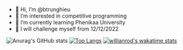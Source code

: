 - 👋 Hi, I’m @btrunghieu
- 👀 I’m interested in competitive programming
- 🌱 I’m currently learning Phenikaa University
- 💪 I will challenge myself from 12/12/2022


![Anurag's GitHub stats](https://github-readme-stats.vercel.app/api?username=btrunghieu&show_icons=true&theme=dracula)
[![Top Langs](https://github-readme-stats.vercel.app/api/top-langs/?username=btrunghieu)](https://github.com/anuraghazra/github-readme-stats)
[![willianrod's wakatime stats](https://github-readme-stats.vercel.app/api/wakatime?username=btrunghieu)](https://github.com/anuraghazra/github-readme-stats)
